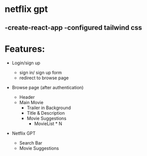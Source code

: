 # netflix gpt

-create-react-app
-configured tailwind css
-


# Features:
- Login/sign up
    - sign in/ sign up form
    - redirect to browse page
- Browse page (after authentication)
    - Header
    - Main Movie
        - Trailer in Background
        - Title & Description
        - Movie Suggestions
            - MovieList * N

- Netflix GPT
    - Search Bar
    - Movie Suggestions
